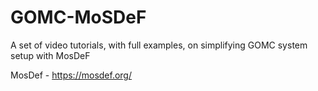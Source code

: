 # GOMC-MoSDeF
A set of video tutorials, with full examples, on simplifying GOMC system setup with MosDeF 

MosDef - https://mosdef.org/
